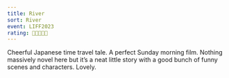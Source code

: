 ```yaml
---
title: River
sort: River
event: LIFF2023
rating: 🍚🍚🍚🍚🍚
---
```

Cheerful Japanese time travel tale. A perfect  Sunday morning film. Nothing massively novel here but it’s a neat little story with a good bunch of funny scenes and characters. Lovely.
